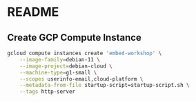 # README

## Create GCP Compute Instance

```bash
gcloud compute instances create 'embed-workshop' \
    --image-family=debian-11 \
    --image-project=debian-cloud \
    --machine-type=g1-small \
    --scopes userinfo-email,cloud-platform \
    --metadata-from-file startup-script=startup-script.sh \
    --tags http-server
```